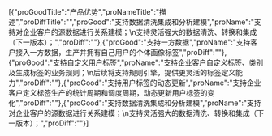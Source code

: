 [{"proGoodTitle":"产品优势","proNameTitle":"描述","proDiffTitle":"","proGood":"支持数据清洗集成和分析建模","proName":"支持对企业客户的源数据进行关系建模；\n支持灵活强大的数据清洗、转换和集成（下一版本）；","proDiff":""},{"proGood":"支持一方数据","proName":"支持客户接入一方数据，生产并拥有自己用户的个体画像标签","proDiff":""},{"proGood":"支持自定义用户标签","proName":"支持企业客户自定义标签、类别及生成标签的业务规则；\n后续将支持规则引擎，提供更灵活的标签定义能力","proDiff":""},{"proGood":"支持用户标签的动态更新","proName":"支持企业客户定义标签生产的统计周期和调度周期，动态更新用户标签的变化","proDiff":""},{"proGood":"支持数据清洗集成和分析建模","proName":"支持对企业客户的源数据进行关系建模；\n支持灵活强大的数据清洗、转换和集成（下一版本）；","proDiff":""}]